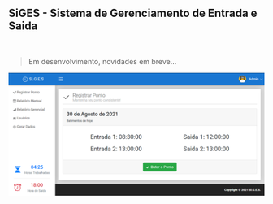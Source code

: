 ## SiGES - Sistema de Gerenciamento de Entrada e Saida

<br>

> Em desenvolvimento, novidades em breve...

<p align="center">
  <img src="./public/assets/screens/screen1.png" />
</p>